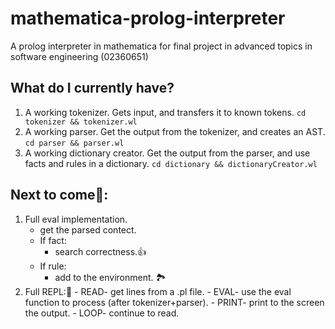 # mathematica-prolog-interpreter
A prolog interpreter in mathematica for final project in advanced topics in software engineering (02360651)

## What do I currently have?
1) A working tokenizer. Gets input, and transfers it to known tokens. `cd tokenizer && tokenizer.wl`
2) A working parser. Get the output from the tokenizer, and creates an AST. `cd parser && parser.wl`
3) A working dictionary creator. Get the output from the parser, and use facts and rules in a dictionary. `cd dictionary && dictionaryCreator.wl`

## Next to come👀:
1) Full eval implementation.
     - get the parsed contect.
     - If fact:
         - search correctness.👍
     - If rule:
          - add to the environment. 🏞️
2) Full REPL:🤩
       - READ- get lines from a .pl file.
       - EVAL- use the eval function to process (after tokenizer+parser).
       - PRINT- print to the screen the output.
       - LOOP- continue to read.
